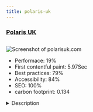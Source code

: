 ```yaml
---
title: polaris-uk
---
```


<div style="height: 3rem">
  <a href="http://www.polarisuk.com/"><h3>Polaris UK</h3></a>
</div>
<img loading="lazy" src="/images/thumbs/polarisuk.com.jpg" alt="Screenshot of polarisuk.com" />
<ul>
  <li>Performace: 19%</li>
  <li>
    First contentful paint:
    5.97Sec
  </li>
  <li>Best practices: 79%</li>
  <li>Accessibility: 84%</li>
  <li>SEO: 100%</li>
  <li>carbon footprint: 0.134</li>
</ul>
<details>
  <summary>Description</summary>
  <p>The Polaris UK site offers product information about Polaris all terrain vehicles. It includes an integrated spare part finder where users can find spare parts from schematics and order online.  The site also features new and used vehicles with data driven from an integration with the Ibcos Gold ERP system.The site was created in collaboration with between SSOFB and Design by Oomph.  The visuals and design process was handled by Design by Oomph and the site development and integration was done by SSOFB. The site uses FieldsAttatch to manage product information.  A custom component was written for the part finder, and another for the new and used vehicle ERP integration.  The online shop was a simple custom made basket connected to the part finder.</p>
</details>

